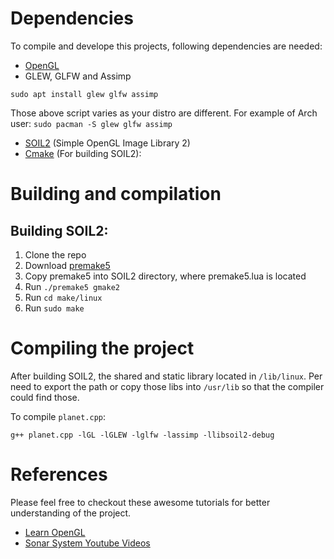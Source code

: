 
# Dependencies
To compile and develope this projects, following dependencies are needed:
- [OpenGL](http://www.prinmath.com/csci5229/misc/install.html)
- GLEW, GLFW and Assimp
```
sudo apt install glew glfw assimp
```
Those above script varies as your distro are different. For example of Arch user: `sudo pacman -S glew glfw assimp`
- [SOIL2](https://github.com/SpartanJ/SOIL2) (Simple OpenGL Image Library 2)
- [Cmake](https://snapcraft.io/cmake) (For building SOIL2):

# Building and compilation
## Building SOIL2:
1. Clone the repo
2. Download [premake5](https://premake.github.io/download.html#v5)
3. Copy premake5 into SOIL2 directory, where premake5.lua is located
4. Run `./premake5 gmake2`
5. Run `cd make/linux`
6. Run `sudo make`

# Compiling the project
After building SOIL2, the shared and static library located in `/lib/linux`. Per need to export the path or copy those libs into `/usr/lib` so that the compiler could find those.

To compile `planet.cpp`:
```
g++ planet.cpp -lGL -lGLEW -lglfw -lassimp -llibsoil2-debug
```

# References

Please feel free to checkout these awesome tutorials for better understanding of the project.

- [Learn OpenGL](https://learnopengl.com/)
- [Sonar System Youtube Videos](https://www.youtube.com/watch?v=Tz0dq2krCW8&list=PLRtjMdoYXLf6zUMDJVRZYV-6g6n62vet8)
